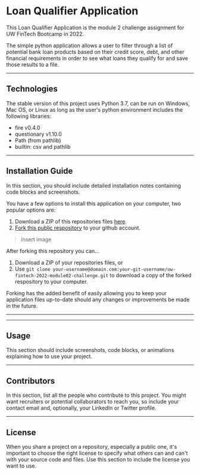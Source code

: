 #  Loan Qualifier Application

This Loan Qualifier Application is the module 2 challenge assignment for UW FinTech Bootcamp in 2022.

The simple python application allows a user to filter through a list of potential bank loan products based on their credit score, debt, and other financial requirements in order to see what loans they qualify for and save those results to a file.

---

## Technologies

The stable version of this project uses Python 3.7, can be run on Windows, Mac OS, or Linux as long as the user's python environment includes the following libraries:
- fire v0.4.0
- questionary v1.10.0
- Path (from pathlib)
- builtin: csv and pathlib

---

## Installation Guide

In this section, you should include detailed installation notes containing code blocks and screenshots.

You have a few options to install this application on your computer, two popular options are:
1. Download a ZIP of this repositories files [here](https://github.com/Warp-9000/uw-fintech-2022-module02-challenge/archive/refs/heads/main.zip).
2. [Fork this public respository](https://docs.github.com/en/get-started/quickstart/fork-a-repo) to your github account.
> insert image


After forking this repository you can...
1. Download a ZIP of your repositories files, or
2. Use `git clone your-username@domain.com:your-git-username/uw-fintech-2022-module02-challenge.git` to download a copy of the forked respository to your computer.

Forking has the added benefit of easily allowing you to keep your application files up-to-date should any changes or improvements be made in the future.

---

-----------------------------------------------------------

## Usage

This section should include screenshots, code blocks, or animations explaining how to use your project.

---

## Contributors

In this section, list all the people who contribute to this project. You might want recruiters or potential collaborators to reach you, so include your contact email and, optionally, your LinkedIn or Twitter profile.

---

## License

When you share a project on a repository, especially a public one, it's important to choose the right license to specify what others can and can't with your source code and files. Use this section to include the license you want to use.
